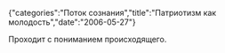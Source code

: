 {"categories":"Поток сознания","title":"Патриотизм как молодость","date":"2006-05-27"}

Проходит с пониманием происходящего.
